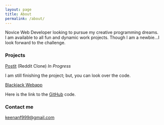 ```yaml
---
layout: page
title: About
permalink: /about/
---
```


Novice Web Developer looking to pursue my creative programming dreams. I am available to all fun and dynamic work projects.  Though I am a newbie...I look forward to the challenge.

### Projects

[Postit](https://github.com/KeenanF999/postit-temp) (Reddit Clone) *In Progress*

I am still finishing the project; but, you can look over the code.

[Blackjack Webapp](https://frozen-beyond-9404.herokuapp.com/new_player)

Here is the link to the [GitHub](https://github.com/KeenanF999/Blackjack-webapp) code.


### Contact me

[keenanf999@gmail.com](mailto:email@domain.com)
